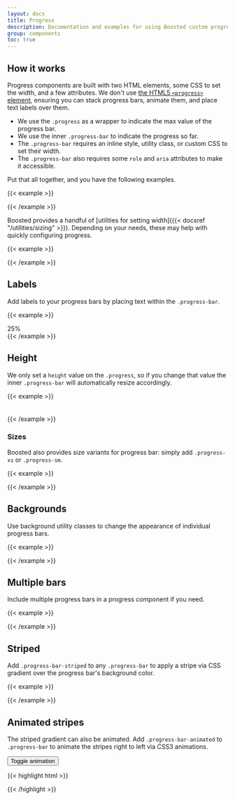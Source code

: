 ```yaml
---
layout: docs
title: Progress
description: Documentation and examples for using Boosted custom progress bars featuring support for stacked bars, animated backgrounds, and text labels.
group: components
toc: true
---
```


## How it works

Progress components are built with two HTML elements, some CSS to set the width, and a few attributes. We don't use [the HTML5 `<progress>` element](https://developer.mozilla.org/en-US/docs/Web/HTML/Element/progress), ensuring you can stack progress bars, animate them, and place text labels over them.

- We use the `.progress` as a wrapper to indicate the max value of the progress bar.
- We use the inner `.progress-bar` to indicate the progress so far.
- The `.progress-bar` requires an inline style, utility class, or custom CSS to set their width.
- The `.progress-bar` also requires some `role` and `aria` attributes to make it accessible.

Put that all together, and you have the following examples.

{{< example >}}
<div class="progress">
  <div class="progress-bar" role="progressbar" aria-valuenow="0" aria-valuemin="0" aria-valuemax="100"></div>
</div>
<div class="progress">
  <div class="progress-bar" role="progressbar" style="width: 25%" aria-valuenow="25" aria-valuemin="0" aria-valuemax="100"></div>
</div>
<div class="progress">
  <div class="progress-bar" role="progressbar" style="width: 50%" aria-valuenow="50" aria-valuemin="0" aria-valuemax="100"></div>
</div>
<div class="progress">
  <div class="progress-bar" role="progressbar" style="width: 75%" aria-valuenow="75" aria-valuemin="0" aria-valuemax="100"></div>
</div>
<div class="progress">
  <div class="progress-bar" role="progressbar" style="width: 100%" aria-valuenow="100" aria-valuemin="0" aria-valuemax="100"></div>
</div>
{{< /example >}}

Boosted provides a handful of [utilities for setting width]({{< docsref "/utilities/sizing" >}}). Depending on your needs, these may help with quickly configuring progress.

{{< example >}}
<div class="progress">
  <div class="progress-bar w-75" role="progressbar" aria-valuenow="75" aria-valuemin="0" aria-valuemax="100"></div>
</div>
{{< /example >}}

## Labels

Add labels to your progress bars by placing text within the `.progress-bar`.

{{< example >}}
<div class="progress">
  <div class="progress-bar" role="progressbar" style="width: 25%;" aria-valuenow="25" aria-valuemin="0" aria-valuemax="100">25%</div>
</div>
{{< /example >}}

## Height

We only set a `height` value on the `.progress`, so if you change that value the inner `.progress-bar` will automatically resize accordingly.

{{< example >}}
<div class="progress" style="height: 1px;">
  <div class="progress-bar" role="progressbar" style="width: 25%;" aria-valuenow="25" aria-valuemin="0" aria-valuemax="100"></div>
</div>
<div class="progress" style="height: 20px;">
  <div class="progress-bar" role="progressbar" style="width: 25%;" aria-valuenow="25" aria-valuemin="0" aria-valuemax="100"></div>
</div>
{{< /example >}}

<!-- Boosted mod -->

### Sizes

Boosted also provides size variants for progress bar: simply add `.progress-xs` or `.progress-sm`.

{{< example >}}
<div class="progress progress-xs">
  <div class="progress-bar" role="progressbar" style="width: 25%;" aria-valuenow="25" aria-valuemin="0" aria-valuemax="100"></div>
</div>
<div class="progress progress-sm">
  <div class="progress-bar" role="progressbar" style="width: 25%;" aria-valuenow="25" aria-valuemin="0" aria-valuemax="100"></div>
</div>
{{< /example >}}
<!-- End mod -->

## Backgrounds

Use background utility classes to change the appearance of individual progress bars.

{{< example >}}
<div class="progress">
  <div class="progress-bar bg-success" role="progressbar" style="width: 25%" aria-valuenow="25" aria-valuemin="0" aria-valuemax="100"></div>
</div>
<div class="progress">
  <div class="progress-bar bg-info" role="progressbar" style="width: 50%" aria-valuenow="50" aria-valuemin="0" aria-valuemax="100"></div>
</div>
<div class="progress">
  <div class="progress-bar bg-warning" role="progressbar" style="width: 75%" aria-valuenow="75" aria-valuemin="0" aria-valuemax="100"></div>
</div>
<div class="progress">
  <div class="progress-bar bg-danger" role="progressbar" style="width: 100%" aria-valuenow="100" aria-valuemin="0" aria-valuemax="100"></div>
</div>
{{< /example >}}

## Multiple bars

Include multiple progress bars in a progress component if you need.

{{< example >}}
<div class="progress">
  <div class="progress-bar" role="progressbar" style="width: 15%" aria-valuenow="15" aria-valuemin="0" aria-valuemax="100"></div>
  <div class="progress-bar bg-success" role="progressbar" style="width: 30%" aria-valuenow="30" aria-valuemin="0" aria-valuemax="100"></div>
  <div class="progress-bar bg-info" role="progressbar" style="width: 20%" aria-valuenow="20" aria-valuemin="0" aria-valuemax="100"></div>
</div>
{{< /example >}}

## Striped

Add `.progress-bar-striped` to any `.progress-bar` to apply a stripe via CSS gradient over the progress bar's background color.

{{< example >}}
<div class="progress">
  <div class="progress-bar progress-bar-striped" role="progressbar" style="width: 10%" aria-valuenow="10" aria-valuemin="0" aria-valuemax="100"></div>
</div>
<div class="progress">
  <div class="progress-bar progress-bar-striped bg-success" role="progressbar" style="width: 25%" aria-valuenow="25" aria-valuemin="0" aria-valuemax="100"></div>
</div>
<div class="progress">
  <div class="progress-bar progress-bar-striped bg-info" role="progressbar" style="width: 50%" aria-valuenow="50" aria-valuemin="0" aria-valuemax="100"></div>
</div>
<div class="progress">
  <div class="progress-bar progress-bar-striped bg-warning" role="progressbar" style="width: 75%" aria-valuenow="75" aria-valuemin="0" aria-valuemax="100"></div>
</div>
<div class="progress">
  <div class="progress-bar progress-bar-striped bg-danger" role="progressbar" style="width: 100%" aria-valuenow="100" aria-valuemin="0" aria-valuemax="100"></div>
</div>
{{< /example >}}

## Animated stripes

The striped gradient can also be animated. Add `.progress-bar-animated` to `.progress-bar` to animate the stripes right to left via CSS3 animations.

<div class="bd-example">
  <div class="progress">
    <div class="progress-bar progress-bar-striped" role="progressbar" aria-valuenow="75" aria-valuemin="0" aria-valuemax="100" style="width: 75%"></div>
  </div>
  <button type="button" class="btn btn-secondary mt-3" data-toggle="button" id="btnToggleAnimatedProgress" aria-pressed="false" autocomplete="off">
    Toggle animation
  </button>
</div>

{{< highlight html >}}
<div class="progress">
  <div class="progress-bar progress-bar-striped progress-bar-animated" role="progressbar" aria-valuenow="75" aria-valuemin="0" aria-valuemax="100" style="width: 75%"></div>
</div>
{{< /highlight >}}

